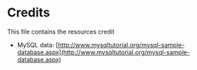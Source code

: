 # Credits

This file contains the resources credit

- MySQL data: [http://www.mysqltutorial.org/mysql-sample-database.aspx](http://www.mysqltutorial.org/mysql-sample-database.aspx)
